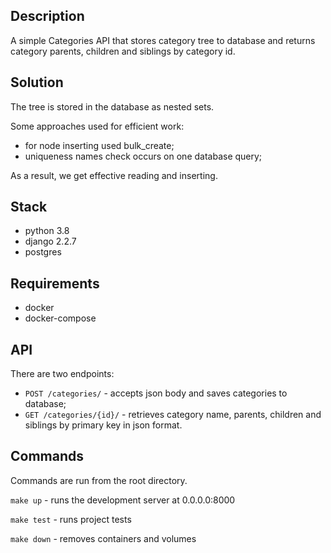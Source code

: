 ## Description

A simple Categories API that stores category tree to database and returns category
parents, children and siblings by category id.

## Solution

The tree is stored in the database as nested sets.

Some approaches used for efficient work:
- for node inserting used bulk_create;
- uniqueness names check occurs on one database query;

As a result, we get effective reading and inserting.

## Stack

- python 3.8
- django 2.2.7
- postgres

## Requirements

- docker
- docker-compose

## API

There are two endpoints:

- `POST /categories/` - accepts json body and saves categories to database;
- `GET /categories/{id}/` - retrieves category name, parents, children and siblings by primary key in json format.

## Commands

Commands are run from the root directory.
    
`make up` - runs the development server at 0.0.0.0:8000

`make test` - runs project tests

`make down` - removes containers and volumes

